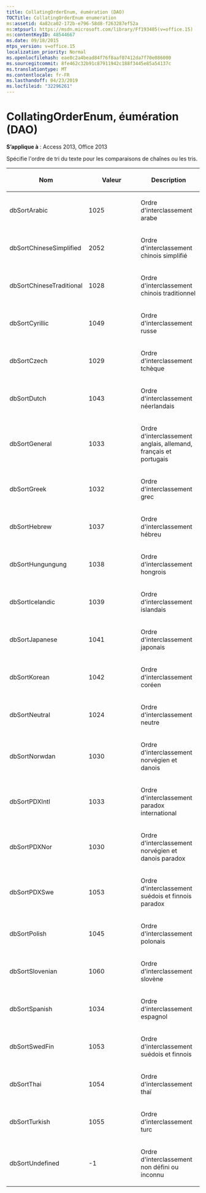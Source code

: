 ```yaml
---
title: CollatingOrderEnum, éumération (DAO)
TOCTitle: CollatingOrderEnum enumeration
ms:assetid: 4a82ca02-172b-e796-58d8-f263287ef52a
ms:mtpsurl: https://msdn.microsoft.com/library/Ff193485(v=office.15)
ms:contentKeyID: 48544667
ms.date: 09/18/2015
mtps_version: v=office.15
localization_priority: Normal
ms.openlocfilehash: eae8c2a4bead84f76f8aaf07412da7f70e086000
ms.sourcegitcommit: 8fe462c32b91c87911942c188f3445e85a54137c
ms.translationtype: MT
ms.contentlocale: fr-FR
ms.lasthandoff: 04/23/2019
ms.locfileid: "32296261"
---
```

# <a name="collatingorderenum-enumeration-dao"></a>CollatingOrderEnum, éumération (DAO)


**S’applique à** : Access 2013, Office 2013

Spécifie l'ordre de tri du texte pour les comparaisons de chaînes ou les tris.

<table>
<colgroup>
<col style="width: 33%" />
<col style="width: 33%" />
<col style="width: 33%" />
</colgroup>
<thead>
<tr class="header">
<th><p>Nom</p></th>
<th><p>Valeur</p></th>
<th><p>Description</p></th>
</tr>
</thead>
<tbody>
<tr class="odd">
<td><p>dbSortArabic</p></td>
<td><p>1025</p></td>
<td><p>Ordre d'interclassement arabe</p></td>
</tr>
<tr class="even">
<td><p>dbSortChineseSimplified</p></td>
<td><p>2052</p></td>
<td><p>Ordre d'interclassement chinois simplifié</p></td>
</tr>
<tr class="odd">
<td><p>dbSortChineseTraditional</p></td>
<td><p>1028</p></td>
<td><p>Ordre d'interclassement chinois traditionnel</p></td>
</tr>
<tr class="even">
<td><p>dbSortCyrillic</p></td>
<td><p>1049</p></td>
<td><p>Ordre d'interclassement russe</p></td>
</tr>
<tr class="odd">
<td><p>dbSortCzech</p></td>
<td><p>1029</p></td>
<td><p>Ordre d'interclassement tchèque</p></td>
</tr>
<tr class="even">
<td><p>dbSortDutch</p></td>
<td><p>1043</p></td>
<td><p>Ordre d'interclassement néerlandais</p></td>
</tr>
<tr class="odd">
<td><p>dbSortGeneral</p></td>
<td><p>1033</p></td>
<td><p>Ordre d'interclassement anglais, allemand, français et portugais</p></td>
</tr>
<tr class="even">
<td><p>dbSortGreek</p></td>
<td><p>1032</p></td>
<td><p>Ordre d'interclassement grec</p></td>
</tr>
<tr class="odd">
<td><p>dbSortHebrew</p></td>
<td><p>1037</p></td>
<td><p>Ordre d'interclassement hébreu</p></td>
</tr>
<tr class="even">
<td><p>dbSortHungungung</p></td>
<td><p>1038</p></td>
<td><p>Ordre d'interclassement hongrois</p></td>
</tr>
<tr class="odd">
<td><p>dbSortIcelandic</p></td>
<td><p>1039</p></td>
<td><p>Ordre d'interclassement islandais</p></td>
</tr>
<tr class="even">
<td><p>dbSortJapanese</p></td>
<td><p>1041</p></td>
<td><p>Ordre d'interclassement japonais</p></td>
</tr>
<tr class="odd">
<td><p>dbSortKorean</p></td>
<td><p>1042</p></td>
<td><p>Ordre d'interclassement coréen</p></td>
</tr>
<tr class="even">
<td><p>dbSortNeutral</p></td>
<td><p>1024</p></td>
<td><p>Ordre d'interclassement neutre</p></td>
</tr>
<tr class="odd">
<td><p>dbSortNorwdan</p></td>
<td><p>1030</p></td>
<td><p>Ordre d'interclassement norvégien et danois</p></td>
</tr>
<tr class="even">
<td><p>dbSortPDXIntl</p></td>
<td><p>1033</p></td>
<td><p>Ordre d'interclassement paradox international</p></td>
</tr>
<tr class="odd">
<td><p>dbSortPDXNor</p></td>
<td><p>1030</p></td>
<td><p>Ordre d'interclassement norvégien et danois paradox</p></td>
</tr>
<tr class="even">
<td><p>dbSortPDXSwe</p></td>
<td><p>1053</p></td>
<td><p>Ordre d'interclassement suédois et finnois paradox</p></td>
</tr>
<tr class="odd">
<td><p>dbSortPolish</p></td>
<td><p>1045</p></td>
<td><p>Ordre d'interclassement polonais</p></td>
</tr>
<tr class="even">
<td><p>dbSortSlovenian</p></td>
<td><p>1060</p></td>
<td><p>Ordre d'interclassement slovène</p></td>
</tr>
<tr class="odd">
<td><p>dbSortSpanish</p></td>
<td><p>1034</p></td>
<td><p>Ordre d'interclassement espagnol</p></td>
</tr>
<tr class="even">
<td><p>dbSortSwedFin</p></td>
<td><p>1053</p></td>
<td><p>Ordre d'interclassement suédois et finnois</p></td>
</tr>
<tr class="odd">
<td><p>dbSortThai</p></td>
<td><p>1054</p></td>
<td><p>Ordre d'interclassement thaï</p></td>
</tr>
<tr class="even">
<td><p>dbSortTurkish</p></td>
<td><p>1055</p></td>
<td><p>Ordre d'interclassement turc</p></td>
</tr>
<tr class="odd">
<td><p>dbSortUndefined</p></td>
<td><p>-1</p></td>
<td><p>Ordre d'interclassement non défini ou inconnu</p></td>
</tr>
</tbody>
</table>

